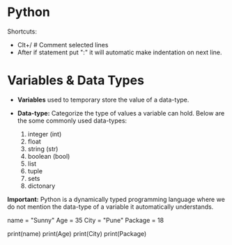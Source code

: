# Python

Shortcuts:

* Clt+/      # Comment selected lines
* After if statement put ":" it will automatic make indentation on next line.



# Variables & Data Types

* **Variables** used to temporary store the value of a data-type. 

* **Data-type:** Categorize the type of values a variable can hold. Below are the some commonly used data-types:
  
  1. integer (int)
  2. float
  3. string (str)
  4. boolean (bool)
  5. list
  6. tuple
  7. sets
  8. dictonary
  
 **Important:** Python is a dynamically typed programming language where we do not mention the data-type of a variable it automatically understands.

  name = "Sunny"
  Age = 35
  City = "Pune"
  Package = 18

  print(name)
  print(Age)
  print(City)
  print(Package)

  

 


